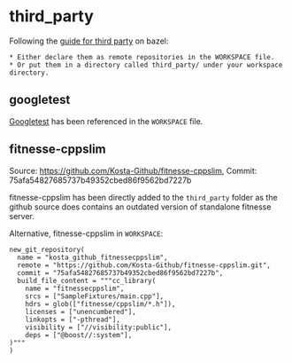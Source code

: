# third_party
Following the [guide for third party](https://docs.bazel.build/versions/master/best-practices.html#third-party-dependencies) on bazel:
 
    * Either declare them as remote repositories in the WORKSPACE file.
    * Or put them in a directory called third_party/ under your workspace directory.

## googletest
[Googletest](https://github.com/google/googletest/) has been referenced in the `WORKSPACE` file.

## fitnesse-cppslim
Source: https://github.com/Kosta-Github/fitnesse-cppslim, Commit: 75afa54827685737b49352cbed86f9562bd7227b

fitnesse-cppslim has been directly added to the `third_party` folder as the github source does contains an outdated
version of standalone fitnesse server.

Alternative, fitnesse-cppslim in `WORKSPACE`:

    new_git_repository(
      name = "kosta_github_fitnessecppslim",
      remote = "https://github.com/Kosta-Github/fitnesse-cppslim.git",
      commit = "75afa54827685737b49352cbed86f9562bd7227b",
      build_file_content = """cc_library(
        name = "fitnessecppslim",
        srcs = ["SampleFixtures/main.cpp"],
        hdrs = glob(["fitnesse/cppslim/*.h"]),
        licenses = ["unencumbered"],
        linkopts = ["-pthread"],
        visibility = ["//visibility:public"],
        deps = ["@boost//:system"],
    )"""
    )